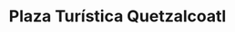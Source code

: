 ---
title: "Plaza Turística Quetzalcoatl"
url: /salcoatitan/plaza-turistica-quetzalcoatl/
shop: Einkaufszentrum
---